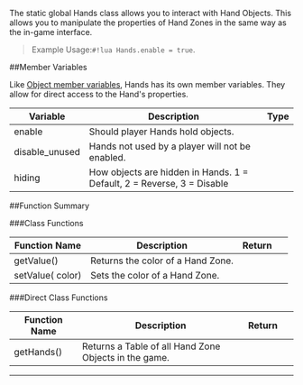 The static global Hands class allows you to interact with Hand Objects. This allows you to manipulate the properties of Hand Zones in the same way as the in-game interface.

> Example Usage:`#!lua Hands.enable = true`.

##Member Variables

Like [Object member variables](object.md#member-variables), Hands has its own member variables. They allow for direct access to the Hand's properties.

Variable | Description | Type
-- | -- | :--
<a class="anchor" id="enable"></a>enable | Should player Hands hold objects. | [<span class="tag boo"></span>](types.md)
<a class="anchor" id="disable_unused"></a>disable_unused | Hands not used by a player will not be enabled. | [<span class="tag boo"></span>](types.md)
<a class="anchor" id="hiding"></a>hiding | How objects are hidden in Hands. 1 = Default, 2 = Reverse, 3 = Disable| [<span class="tag int"></span>](types.md)


##Function Summary

###Class Functions

Function Name | Description | Return | &nbsp;
-- | -- | -- | --:
getValue() | Returns the color of a Hand Zone. | [<span class="ret str"></span>](types.md) | &nbsp;
setValue([<span class="tag str"></span>](types.md)&nbsp;color) | Sets the color of a Hand Zone. | [<span class="ret boo"></span>](types.md) | &nbsp;

###Direct Class Functions

Function Name | Description | Return | &nbsp;
-- | -- | -- | --:
getHands() | Returns a Table of all Hand Zone Objects in the game. | [<span class="ret tab">](types.md) | &nbsp;

---
